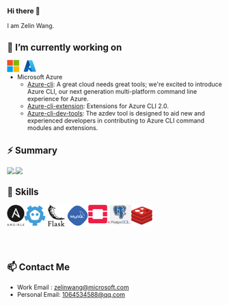 ### Hi there 👋

I am Zelin Wang.

## 🔭 I’m currently working on
<a href="https://www.microsoft.com/en-sg/" target="_blank"><img src="https://github.com/wangzelin007/wangzelin007/blob/main/icons/microsoft.png" align="left" alt="Microsoft" width="28px"/></img></a>
<a href="https://azure.microsoft.com/en-us/" target="_blank"><img src="https://github.com/wangzelin007/wangzelin007/blob/main/icons/azure.png" align="left" alt="Azure" width="50px"/></img></a>
<br>
- Microsoft Azure
  - [Azure-cli](https://github.com/Azure/azure-cli): A great cloud needs great tools; we're excited to introduce Azure CLI, our next generation multi-platform command line experience for Azure.
  - [Azure-cli-extension](https://github.com/Azure/azure-cli-extensions): Extensions for Azure CLI 2.0.
  - [Azure-cli-dev-tools](https://github.com/Azure/azure-cli-dev-tools): The azdev tool is designed to aid new and experienced developers in contributing to Azure CLI command modules and extensions.

## ⚡ Summary

<a href="https://github.com/anuraghazra/github-readme-stats">
  <img align="center" src="https://github-readme-stats.vercel.app/api?username=wangzelin007&count_private=true&show_icons=true&theme=dark" />
</a>
<a href="https://github.com/anuraghazra/convoychat">
  <img align="center" src="https://github-readme-stats.vercel.app/api/top-langs/?username=wangzelin007&langs_count=8&theme=dark&count_private=true&layout=compact&hide=javascript,html,css,CoffeeScript&card_width=250" />
</a>

## 🌱 Skills

<a href="https://www.ansible.com/" target="_blank"> <img src="https://github.com/wangzelin007/wangzelin007/blob/main/icons/ansible.png" align="left" alt="Ansible" width="40px"/></a>
<a href="https://etcd.io/" target="_blank"><img src="https://github.com/wangzelin007/wangzelin007/blob/main/icons/etcd.png" align="left" alt="Etcd" width="50px"/></a>
<a href="https://flask.palletsprojects.com/en/2.0.x/" target="_blank"><img src="https://github.com/wangzelin007/wangzelin007/blob/main/icons/flask.png" align="left" alt="Flask" width="50px"/></a>
<a href="https://www.mysql.com/" target="_blank"> <img src="https://github.com/wangzelin007/wangzelin007/blob/main/icons/mysql.png" align="left" alt="Mysql" width="50px"/> </a>
<a href="https://www.openstack.org/" target="_blank"> <img src="https://github.com/wangzelin007/wangzelin007/blob/main/icons/openstack.png" align="left" alt="Openstack" width="50px"/> </a>
<a href="https://www.postgresql.org/" target="_blank"> <img src="https://github.com/wangzelin007/wangzelin007/blob/main/icons/postgre.png" align="left" alt="Postgre" width="50px"/> </a>
<a href="https://redis.io/" target="_blank"> <img src="https://github.com/wangzelin007/wangzelin007/blob/main/icons/redis.png" align="left" alt="Redis" width="50px"/> </a>
<br>
<br>
<br>
<br>
<br>
<br>

## 📫 Contact Me

- Work Email : zelinwang@microsoft.com
- Personal Email: 1064534588@qq.com
